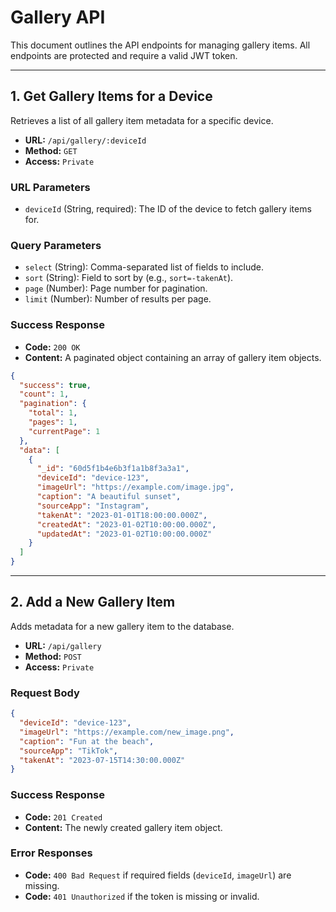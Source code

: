 # Gallery API

This document outlines the API endpoints for managing gallery items. All endpoints are protected and require a valid JWT token.

---

## 1. Get Gallery Items for a Device

Retrieves a list of all gallery item metadata for a specific device.

- **URL:** `/api/gallery/:deviceId`
- **Method:** `GET`
- **Access:** `Private`

### URL Parameters

- `deviceId` (String, required): The ID of the device to fetch gallery items for.

### Query Parameters

- `select` (String): Comma-separated list of fields to include.
- `sort` (String): Field to sort by (e.g., `sort=-takenAt`).
- `page` (Number): Page number for pagination.
- `limit` (Number): Number of results per page.

### Success Response

- **Code:** `200 OK`
- **Content:** A paginated object containing an array of gallery item objects.

```json
{
  "success": true,
  "count": 1,
  "pagination": {
    "total": 1,
    "pages": 1,
    "currentPage": 1
  },
  "data": [
    {
      "_id": "60d5f1b4e6b3f1a1b8f3a3a1",
      "deviceId": "device-123",
      "imageUrl": "https://example.com/image.jpg",
      "caption": "A beautiful sunset",
      "sourceApp": "Instagram",
      "takenAt": "2023-01-01T18:00:00.000Z",
      "createdAt": "2023-01-02T10:00:00.000Z",
      "updatedAt": "2023-01-02T10:00:00.000Z"
    }
  ]
}
```

---

## 2. Add a New Gallery Item

Adds metadata for a new gallery item to the database.

- **URL:** `/api/gallery`
- **Method:** `POST`
- **Access:** `Private`

### Request Body

```json
{
  "deviceId": "device-123",
  "imageUrl": "https://example.com/new_image.png",
  "caption": "Fun at the beach",
  "sourceApp": "TikTok",
  "takenAt": "2023-07-15T14:30:00.000Z"
}
```

### Success Response

- **Code:** `201 Created`
- **Content:** The newly created gallery item object.

### Error Responses

- **Code:** `400 Bad Request` if required fields (`deviceId`, `imageUrl`) are missing.
- **Code:** `401 Unauthorized` if the token is missing or invalid.
